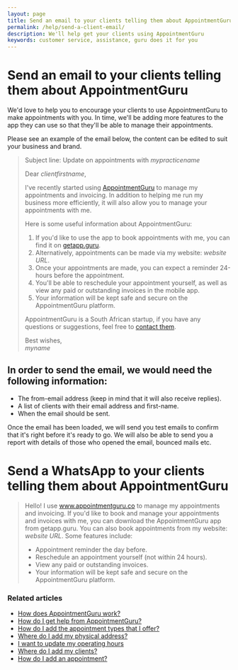 ```yaml
---
layout: page
title: Send an email to your clients telling them about AppointmentGuru
permalink: /help/send-a-client-email/
description: We'll help get your clients using AppointmentGuru
keywords: customer service, assistance, guru does it for you
---
```


# Send an email to your clients telling them about AppointmentGuru

We'd love to help you to encourage your clients to use AppointmentGuru to make appointments with you. In time, we'll be adding more features to the app they can use so that they'll be able to manage their appointments.

Please see an example of the email below, the content can be edited to suit your business and brand.

> Subject line: Update on appointments with *mypracticename*
>
> Dear *clientfirstname*,
>
> I've recently started using [AppointmentGuru](https://appointmentguru.co/) to manage my appointments and invoicing. In addition to helping me run my business more efficiently, it will also allow you to manage your appointments with me.
>
> Here is some useful information about AppointmentGuru:
>
> 1. If you'd like to use the app to book appointments with me, you can find it on [getapp.guru](http://www.getapp.guru/).
> 2. Alternatively, appointments can be made via my website: *website URL*.
> 3. Once your appointments are made, you can expect a reminder 24-hours before the appointment.
> 4. You'll be able to reschedule your appointment yourself, as well as view any paid or outstanding invoices in the mobile app.
> 5. Your information will be kept safe and secure on the AppointmentGuru platform.
>
> AppointmentGuru is a South African startup, if you have any questions or suggestions, feel free to [contact them](mailto:support@appointmentguru.co).
>
> Best wishes,  
> *myname*

## In order to send the email, we would need the following information:

* The from-email address (keep in mind that it will also receive replies).
* A list of clients with their email address and first-name.
* When the email should be sent.

Once the email has been loaded, we will send you test emails to confirm that it's right before it's ready to go. We will also be able to send you a report with details of those who opened the email, bounced mails etc.

# Send a WhatsApp to your clients telling them about AppointmentGuru

> Hello! I use www.appointmentguru.co to manage my appointments and invoicing. If you'd like to book and manage your appointments and invoices with me, you can download the AppointmentGuru app from getapp.guru. You can also book appointments from my website: *website URL*. Some features include:
> * Appointment reminder the day before.
> * Reschedule an appointment yourself (not within 24 hours).
> * View any paid or outstanding invoices.
> * Your information will be kept safe and secure on the AppointmentGuru platform.

### Related articles

* [How does AppointmentGuru work?](/help/how-does-appointmentguru-work)
* [How do I get help from AppointmentGuru?](/help/how-do-I-get-help)
* [How do I add the appointment types that I offer?](/help/add-appointment-types)
* [Where do I add my physical address?](/help/add-address)
* [I want to update my operating hours](/help/update-operating-hours)
* [Where do I add my clients?](/help/add-clients)
* [How do I add an appointment?](/help/add-an-appointment)
